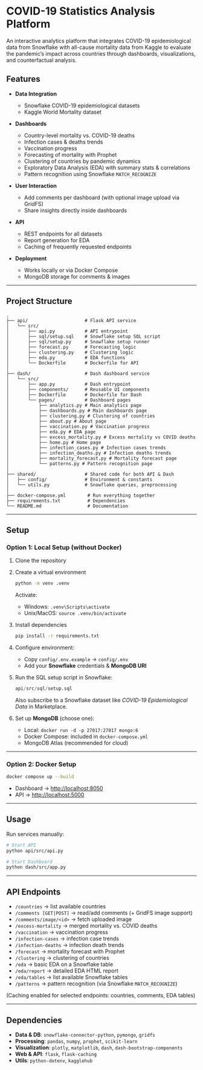# COVID-19 Statistics Analysis Platform

An interactive analytics platform that integrates COVID-19 epidemiological data from Snowflake with all-cause mortality data from Kaggle to evaluate the pandemic’s impact across countries through dashboards, visualizations, and counterfactual analysis.

## Features

* **Data Integration**

  * Snowflake COVID-19 epidemiological datasets
  * Kaggle World Mortality dataset
* **Dashboards**

  * Country-level mortality vs. COVID-19 deaths
  * Infection cases & deaths trends
  * Vaccination progress
  * Forecasting of mortality with Prophet
  * Clustering of countries by pandemic dynamics
  * Exploratory Data Analysis (EDA) with summary stats & correlations
  * Pattern recognition using Snowflake `MATCH_RECOGNIZE`
* **User Interaction**

  * Add comments per dashboard (with optional image upload via GridFS)
  * Share insights directly inside dashboards
* **API**

  * REST endpoints for all datasets
  * Report generation for EDA
  * Caching of frequently requested endpoints
* **Deployment**

  * Works locally or via Docker Compose
  * MongoDB storage for comments & images

---

## Project Structure

```
.
├── api/                     # Flask API service
│   └── src/
│       ├── api.py           # API entrypoint
│       ├── sql/setup.sql    # Snowflake setup SQL script
│       ├── sql/setup.py     # Snowflake setup runner
│       ├── forecast.py      # Forecasting logic
│       ├── clustering.py    # Clustering logic
│       ├── eda.py           # EDA functions
│       └── Dockerfile       # Dockerfile for API  
│
├── dash/                    # Dash dashboard service
│   └── src/
│       ├── app.py           # Dash entrypoint
│       ├── components/      # Reusable UI components
│       ├── Dockerfile       # Dockerfile for Dash
│       └── pages/           # Dashboard pages
│           ├── analytics.py # Main analytics page
│           ├── dashboards.py # Main dashboards page
│           ├── clustering.py # Clustering of countries
│           ├── about.py # About page
│           ├── vaccination.py # Vaccination progress
│           ├── eda.py # EDA page
│           ├── excess_mortality.py # Excess mortality vs COVID deaths
│           ├── home.py # Home page
│           ├── infection_cases.py # Infection cases trends
│           ├── infection_deaths.py # Infection deaths trends
│           ├── mortality_forecast.py # Mortality forecast page
│           └── patterns.py # Pattern recognition page
│
├── shared/                  # Shared code for both API & Dash
│   ├── config/              # Environment & constants
│   └── utils.py             # Snowflake queries, preprocessing
│
├── docker-compose.yml        # Run everything together
├── requirements.txt          # Dependencies
└── README.md                 # Documentation
```

---

## Setup

### Option 1: Local Setup (without Docker)

1. Clone the repository
2. Create a virtual environment

   ```bash
   python -m venv .venv
   ```

   Activate:

   * Windows: `.venv\Scripts\activate`
   * Unix/MacOS: `source .venv/bin/activate`
3. Install dependencies

   ```bash
   pip install -r requirements.txt
   ```
4. Configure environment:

   * Copy `config/.env.example` → `config/.env`
   * Add your **Snowflake** credentials & **MongoDB URI**
5. Run the SQL setup script in Snowflake:

   ```sql
   api/src/sql/setup.sql
   ```

   Also subscribe to a Snowflake dataset like *COVID-19 Epidemiological Data* in Marketplace.
6. Set up **MongoDB** (choose one):

   * Local: `docker run -d -p 27017:27017 mongo:6`
   * Docker Compose: included in `docker-compose.yml`
   * MongoDB Atlas (recommended for cloud)

---

### Option 2: Docker Setup

```bash
docker compose up --build
```

* Dashboard → [http://localhost:8050](http://localhost:8050)
* API → [http://localhost:5000](http://localhost:5000)

---

## Usage

Run services manually:

```bash
# Start API
python api/src/api.py

# Start Dashboard
python dash/src/app.py
```

---

## API Endpoints

* `/countries` → list available countries
* `/comments [GET|POST]` → read/add comments (+ GridFS image support)
* `/comments/image/<id>` → fetch uploaded image
* `/excess-mortality` → merged mortality vs. COVID deaths
* `/vaccination` → vaccination progress
* `/infection-cases` → infection case trends
* `/infection-deaths` → infection death trends
* `/forecast` → mortality forecast with Prophet
* `/clustering` → clustering of countries
* `/eda` → basic EDA on a Snowflake table
* `/eda/report` → detailed EDA HTML report
* `/eda/tables` → list available Snowflake tables
* `/patterns` → pattern recognition (via Snowflake `MATCH_RECOGNIZE`)

(Caching enabled for selected endpoints: countries, comments, EDA tables)

---

## Dependencies

* **Data & DB**: `snowflake-connector-python`, `pymongo`, `gridfs`
* **Processing**: `pandas`, `numpy`, `prophet`, `scikit-learn`
* **Visualization**: `plotly`, `matplotlib`, `dash`, `dash-bootstrap-components`
* **Web & API**: `flask`, `flask-caching`
* **Utils**: `python-dotenv`, `kagglehub`
